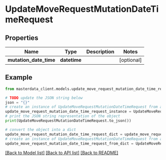 # UpdateMoveRequestMutationDateTimeRequest


## Properties

Name | Type | Description | Notes
------------ | ------------- | ------------- | -------------
**mutation_date_time** | **datetime** |  | [optional] 

## Example

```python
from masterdata_client.models.update_move_request_mutation_date_time_request import UpdateMoveRequestMutationDateTimeRequest

# TODO update the JSON string below
json = "{}"
# create an instance of UpdateMoveRequestMutationDateTimeRequest from a JSON string
update_move_request_mutation_date_time_request_instance = UpdateMoveRequestMutationDateTimeRequest.from_json(json)
# print the JSON string representation of the object
print(UpdateMoveRequestMutationDateTimeRequest.to_json())

# convert the object into a dict
update_move_request_mutation_date_time_request_dict = update_move_request_mutation_date_time_request_instance.to_dict()
# create an instance of UpdateMoveRequestMutationDateTimeRequest from a dict
update_move_request_mutation_date_time_request_from_dict = UpdateMoveRequestMutationDateTimeRequest.from_dict(update_move_request_mutation_date_time_request_dict)
```
[[Back to Model list]](../README.md#documentation-for-models) [[Back to API list]](../README.md#documentation-for-api-endpoints) [[Back to README]](../README.md)


